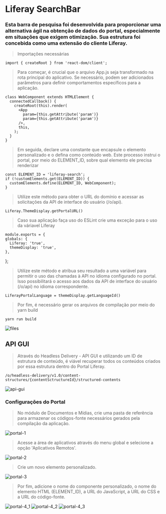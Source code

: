 # Liferay SearchBar

### Esta barra de pesquisa foi desenvolvida para proporcionar uma alternativa ágil na obtenção de dados do portal, especialmente em situações que exigem otimização. Sua estrutura foi concebida como uma extensão do cliente Liferay.

> Importações necessárias

    import { createRoot } from 'react-dom/client';

> Para começar, é crucial que o arquivo App.js seja transformado na rota principal do aplicativo. Se necessário, podem ser adicionados parâmetros para definir comportamentos específicos para a aplicação.

    class WebComponent extends HTMLElement {
      connectedCallback() {
        createRoot(this).render(
          <App
            param={this.getAttribute('param')}
            param={this.getAttribute('param')}
          />,
          this,
        );
      }
    }

> Em seguida, declare uma constante que encapsule o elemento personalizado e o defina como conteúdo web. Este processo instrui o portal, por meio do ELEMENT_ID, sobre qual elemento ele precisa renderizar

    const ELEMENT_ID = 'liferay-search';
    if (!customElements.get(ELEMENT_ID)) {
      customElements.define(ELEMENT_ID, WebComponent);
    }

> Utilize este método para obter o URL do domínio e acessar as solicitações da API de interface do usuário (/o/api).

    Liferay.ThemeDisplay.getPortalURL()

> Caso sua aplicação faça uso do ESLint crie uma exceção para o uso da váriavel Liferay

    module.exports = {
    globals: {
      Liferay: 'true',
      themeDisplay: 'true',
    },
  };


> Utilize este método e atribua seu resultado a uma variável para permitir o uso das chamadas à API no idioma configurado no portal. Isso possibilitará o acesso aos dados da API de interface do usuário (/o/api) no idioma correspondente.

    LiferayPortalLanguage = themeDisplay.getLanguageId()

> Por fim, é necessário gerar os arquivos de compilação por meio do yarn build

    yarn run build
 
  ![files](https://github.com/ocesar9/liferay-search-bar_headless-api/blob/main/liferay-search-bar/images/files.png)

## API GUI

> Através do Headless Delivery - API GUI e utilizando um ID de estrutura de conteúdo, é viável recuperar todos os conteúdos criados por essa estrutura dentro do Portal Liferay.

    /o/headless-delivery/v1.0/content-structures/{contentSctructureId}/structured-contents

  ![api-gui](https://github.com/ocesar9/liferay-search-bar_headless-api/blob/main/liferay-search-bar/images/api-gui.png)

### Configurações do Portal

  > No módulo de Documentos e Mídias, crie uma pasta de referência para armazenar os códigos-fonte necessários gerados pela compilação da aplicação.

  ![portal-1](https://github.com/ocesar9/liferay-search-bar_headless-api/blob/main/liferay-search-bar/images/liferay_part1.png)

  > Acesse a área de aplicativos através do menu global e selecione a opção 'Aplicativos Remotos'.

  ![portal-2](https://github.com/ocesar9/liferay-search-bar_headless-api/blob/main/liferay-search-bar/images/liferay_part2.png)

  > Crie um novo elemento personalizado.

  ![portal-3](https://github.com/ocesar9/liferay-search-bar_headless-api/blob/main/liferay-search-bar/images/liferay_part3.png)

  > Por fim, adicione o nome do componente personalizado, o nome do elemento HTML (ELEMENT_ID), a URL do JavaScript, a URL do CSS e a URL do código-fonte.

  ![portal-4_1](https://github.com/ocesar9/liferay-search-bar_headless-api/blob/main/liferay-search-bar/images/liferay_part4_1.png)
  ![portal-4_2](https://github.com/ocesar9/liferay-search-bar_headless-api/blob/main/liferay-search-bar/images/liferay_part4_2.png)
  ![portal-4_3](https://github.com/ocesar9/liferay-search-bar_headless-api/blob/main/liferay-search-bar/images/liferay_part4_3.png)
